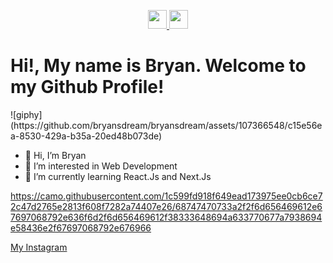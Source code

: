<p align="center">
  <a href="https://instagram.com/gabriellbryannn">
  <img src='https://github.com/bryansdream/bryansdream/assets/107366548/919fe055-c0d4-422f-9918-ac5b37db0d59' width="30" height="30" />
  </a>
  <a href='https://github.com/ilovebryan'>
    <img src='https://github.com/bryansdream/bryansdream/assets/107366548/901e96d6-4e8e-402c-b6a8-45b72468a3e1' width="30" height="30"/>
  </a>
</p>

<div align-"center">
<h1> Hi!, My name is Bryan. Welcome to my Github Profile! </h1>  
![giphy](https://github.com/bryansdream/bryansdream/assets/107366548/c15e56ea-8530-429a-b35a-20ed48b073de)


- 👋 Hi, I’m Bryan
- 👀 I’m interested in Web Development
- 🌱 I’m currently learning React.Js and Next.Js
<!---
bryansdream/bryansdream is a ✨ special ✨ repository because its `README.md` (this file) appears on your GitHub profile.
You can click the Preview link to take a look at your changes.
--->
https://camo.githubusercontent.com/1c599fd918f649ead173975ee0cb6ce72c47d2765e2813f608f7282a74407e26/68747470733a2f2f6d656469612e67697068792e636f6d2f6d656469612f38333648694a633770677a7938694e58436e2f67697068792e676966


<a href="https://instagram.com/gabriellbryannn">My Instagram</a>
</div>

